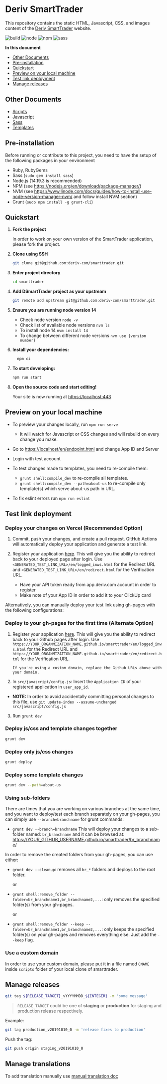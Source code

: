# Deriv SmartTrader

This repository contains the static HTML, Javascript, CSS, and images content of the [Deriv SmartTrader](https://smarttrader.deriv.com) website.

![build](https://img.shields.io/github/actions/workflow/status/deriv-com/smarttrader/release_production.yml) ![node](https://img.shields.io/badge/node-%3E%3D12.22.3-blue.svg) ![npm](https://img.shields.io/badge/npm-%3E%3D6.14.13-blue.svg) ![sass](https://img.shields.io/badge/Sass-CC6699?style=flat&logo=sass&logoColor=white)

**In this document**

- [Other Documents](#other-documents)
- [Pre-installation](#pre-installation)
- [Quickstart](#quick-start)
- [Preview on your local machine](#preview-on-your-local-machine)
- [Test link deployment](#test-link-deployment)
- [Manage releases](#manage-releases)

## Other Documents

- [Scripts](scripts/README.md)
- [Javascript](src/javascript/README.md)
- [Sass](src/sass/README.md)
- [Templates](src/templates/README.md)

## Pre-installation

Before running or contribute to this project, you need to have the setup of the following packages in your environment

- Ruby, RubyGems
- Sass (`sudo gem install sass`)
- Node.js (14.19.3 is recommended)
- NPM (see <https://nodejs.org/en/download/package-manager/>)
- NVM (see <https://www.linode.com/docs/guides/how-to-install-use-node-version-manager-nvm/> and follow install NVM section)
- Grunt (`sudo npm install -g grunt-cli`)

## Quickstart

1. **Fork the project**

   In order to work on your own version of the SmartTrader application, please fork the project.

2. **Clone using SSH**

   ```sh
   git clone git@github.com:deriv-com/smarttrader.git
   ```

3. **Enter project directory**

   ```sh
   cd smarttrader
   ```

4. **Add DSmartTrader project as your upstream**

   ```sh
   git remote add upstream git@github.com:deriv-com/smarttrader.git
   ```

5. **Ensure you are running node version 14**

   - Check node version `node -v`
   - Check list of available node versions `nvm ls`
   - To install node 14 `nvm install 14`
   - To change between different node versions `nvm use {version number}` 

6. **Install your dependencies:**

   ```sh
     npm ci
   ```

7. **To start developing:**

   ```sh
   npm run start
   ```

8. **Open the source code and start editing!**

   Your site is now running at [https://localhost:443](https://localhost:443)

## Preview on your local machine

- To preview your changes locally, run `npm run serve`
   - It will watch for Javascript or CSS changes and will rebuild on every change you make.
- Go to [https://localhost/en/endpoint.html](https://localhost/en/endpoint.html) and change App ID and Server
- Login with test account

- To test changes made to templates, you need to re-compile them:
  - `grunt shell:compile_dev` to re-compile all templates.
  - `grunt shell:compile_dev --path=about-us` to re-compile only template(s) which serve about-us path in URL.
- To fix eslint errors run `npm run eslint`

## Test link deployment
### Deploy your changes on Vercel (Recommended Option)

1. Commit, push your changes, and create a pull request. GitHub Actions will automatically deploy your application and generate a test link.

2.  Register your application [here](https://api.deriv.com/dashboard/). This will give you the ability to redirect back to your deployed page after login.
    Use `<GENERATED_TEST_LINK_URL>/en/logged_inws.html` for the Redirect URL and `<GENERATED_TEST_LINK_URL>/en/redirect.html` for the Verification URL.
    - Have your API token ready from app.deriv.com account in order to register
    - Make note of your App ID in order to add it to your ClickUp card

Alternatively, you can manually deploy your test link using gh-pages with the following configurations:

### Deploy to your gh-pages for the first time (Alternate Option)

1.  Register your application [here](https://api.deriv.com/dashboard/). This will give you the ability to redirect back to your Github pages after login.
    Use `https://YOUR_ORGANMIZATION_NAME.github.io/smarttrader/en/logged_inws.html` for the Redirect URL and `https://YOUR_ORGANMIZATION_NAME.github.io/smarttrader/en/redirect.html` for the Verification URL.

        If you're using a custom domain, replace the Github URLs above with your domain.

2.  In `src/javascript/config.js`: Insert the `Application ID` of your registered application in `user_app_id`.

- **NOTE:** In order to avoid accidentally committing personal changes to this file, use `git update-index --assume-unchanged src/javascript/config.js`

3. Run `grunt dev`

### Deploy js/css and template changes together

```sh
grunt dev
```

### Deploy only js/css changes

```sh
grunt deploy
```

### Deploy some template changes

```sh
grunt dev --path=about-us
```

### Using sub-folders

There are times that you are working on various branches at the same time, and you want to deploy/test each branch separately on your gh-pages, you can simply use `--branch=branchname` for grunt commands:

- `grunt dev --branch=branchname`
  This will deploy your changes to a sub-folder named: `br_branchname` and it can be browsed at: https://YOUR_GITHUB_USERNAME.github.io/smarttrader/br_branchname/

In order to remove the created folders from your gh-pages, you can use either:

- `grunt dev --cleanup`: removes all `br_*` folders and deploys to the root folder.

  or

- `grunt shell:remove_folder --folder=br_branchname1,br_branchname2,...`: only removes the specified folder(s) from your gh-pages.

  or

- `grunt shell:remove_folder --keep --folder=br_branchname1,br_branchname2,...`: only keeps the specified folder(s) on your gh-pages and removes everything else. Just add the `--keep` flag.

### Use a custom domain

In order to use your custom domain, please put it in a file named `CNAME` inside `scripts` folder of your local clone of smarttrader.

## Manage releases

```sh
git tag ${RELEASE_TARGET}_vYYYYMMDD_${INTEGER} -m 'some message'
```

> `RELEASE_TARGET` could be one of **staging** or **production** for staging and production release respectively.

Example:

```sh
git tag production_v20191010_0 -m 'release fixes to production'
```

Push the tag:

```sh
git push origin staging_v20191010_0
```

## Manage translations

To add translation manually use [manual translation doc](scripts/README.md#Updating-the-translations)
